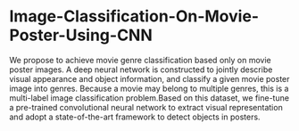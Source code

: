 # Image-Classification-On-Movie-Poster-Using-CNN
We propose to achieve movie genre classification based only on movie poster images. A deep neural network is constructed to jointly describe visual appearance and object information, and classify a given movie poster image into genres. Because a movie may belong to multiple genres, this is a multi-label image classification problem.Based on this dataset, we fine-tune a pre-trained convolutional neural network to extract visual representation and adopt a state-of-the-art framework to detect objects in posters.
